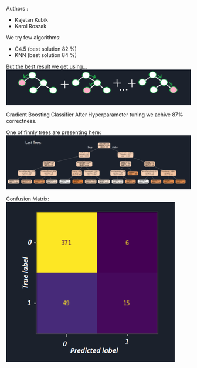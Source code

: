 Authors :
- Kajetan Kubik
- Karol Roszak

We try few algorithms:
 - C4.5 (best solution 82 %)
 - KNN (best solution 84 %)

But the best result we get using...
![image](./mdimg/grad.png)

Gradient Boosting Classifier
After Hyperparameter tuning we achive 87% correctness. 

One of finnly trees are presenting here:
![image](./mdimg/tree.png)

Confusion Matrix:
![image](./mdimg/conf.png)